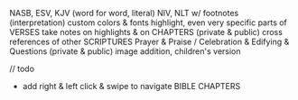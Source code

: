 NASB, ESV, KJV (word for word, literal)
NIV, NLT w/ footnotes (interpretation)
custom colors & fonts
highlight, even very specific parts of VERSES
take notes on highlights & on CHAPTERS (private & public)
cross references of other SCRIPTURES
Prayer & Praise / Celebration & Edifying & Questions (private & public)
image addition, children's version


// todo
- add right & left click & swipe to navigate BIBLE CHAPTERS
